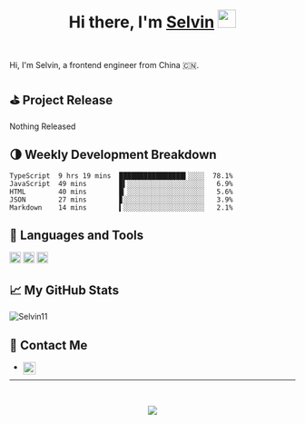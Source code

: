 <h1 align="center">Hi there, I'm <a href="https://selvin11.github.io/" target="_blank">Selvin</a> <img
src="https://github.com/blackcater/blackcater/raw/master/images/Hi.gif" height="32" /></h1>

<br />

Hi, I'm Selvin, a frontend engineer from China 🇨🇳. 


<!-- github_plugin_start -->

## ⛳️ Project Release

Nothing Released

<!-- github_plugin_end -->

<!-- wakatime_plugin_start -->

## 🌗 Weekly Development Breakdown

```text
TypeScript  9 hrs 19 mins  ████████████████▍░░░░  78.1%
JavaScript  49 mins        █▍░░░░░░░░░░░░░░░░░░░   6.9%
HTML        40 mins        █▏░░░░░░░░░░░░░░░░░░░   5.6%
JSON        27 mins        ▊░░░░░░░░░░░░░░░░░░░░   3.9%
Markdown    14 mins        ▍░░░░░░░░░░░░░░░░░░░░   2.1%
```

<!-- wakatime_plugin_end -->

## 🍭 Languages and Tools

<a href="#" alt="javascript"><code><img height="20" src="https://github.com/blackcater/blackcater/raw/master/images/logo-javascript.svg"></code></a>
<a href="#" alt="typescript"><code><img height="20" src="https://github.com/blackcater/blackcater/raw/master/images/logo-typescript.svg"></code></a>
<a href="#" alt="nodejs"><code><img height="20" src="https://github.com/blackcater/blackcater/raw/master/images/logo-nodejs.svg"></code></a>


## 📈 My GitHub Stats

<img src="https://github-readme-stats.vercel.app/api?username=Selvin11&show_icons=true&theme=gotham" alt="Selvin11" />

## 💬 Contact Me

- <a href="https://twitter.com/SelvinGui">
  <img align="left" alt="SelvinGui | Twitter" width="22px" src="https://raw.githubusercontent.com/peterthehan/peterthehan/master/assets/twitter.svg" />
</a>

---

<br />

<p align="center"><img src="https://visitor-badge.glitch.me/badge?page_id=Selvin11.visitor-badge" /></p>